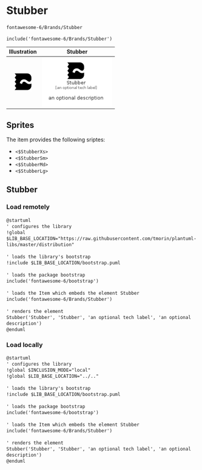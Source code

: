 # Stubber


```text
fontawesome-6/Brands/Stubber
```

```text
include('fontawesome-6/Brands/Stubber')
```



| Illustration | Stubber |
| :---: | :---: |
| ![illustration for Illustration](../../fontawesome-6/Brands/Stubber.png) | ![illustration for Stubber](../../fontawesome-6/Brands/Stubber.Local.png) |



## Sprites
The item provides the following sriptes:

- `<$StubberXs>`
- `<$StubberSm>`
- `<$StubberMd>`
- `<$StubberLg>`





## Stubber

### Load remotely
```plantuml
@startuml
' configures the library
!global $LIB_BASE_LOCATION="https://raw.githubusercontent.com/tmorin/plantuml-libs/master/distribution"

' loads the library's bootstrap
!include $LIB_BASE_LOCATION/bootstrap.puml

' loads the package bootstrap
include('fontawesome-6/bootstrap')

' loads the Item which embeds the element Stubber
include('fontawesome-6/Brands/Stubber')

' renders the element
Stubber('Stubber', 'Stubber', 'an optional tech label', 'an optional description')
@enduml
```

### Load locally
```plantuml
@startuml
' configures the library
!global $INCLUSION_MODE="local"
!global $LIB_BASE_LOCATION="../.."

' loads the library's bootstrap
!include $LIB_BASE_LOCATION/bootstrap.puml

' loads the package bootstrap
include('fontawesome-6/bootstrap')

' loads the Item which embeds the element Stubber
include('fontawesome-6/Brands/Stubber')

' renders the element
Stubber('Stubber', 'Stubber', 'an optional tech label', 'an optional description')
@enduml
```

